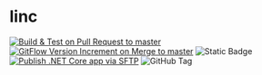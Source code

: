 # linc

[![Build & Test on Pull Request to master](https://github.com/panayot-zhi/linc/actions/workflows/build.yml/badge.svg)](https://github.com/panayot-zhi/linc/actions/workflows/build.yml)  
[![GitFlow Version Increment on Merge to master](https://github.com/panayot-zhi/linc/actions/workflows/version.yml/badge.svg)](https://github.com/panayot-zhi/linc/actions/workflows/version.yml)
![Static Badge](https://img.shields.io/badge/latest-v.1.20.39-blue)  
[![Publish .NET Core app via SFTP](https://github.com/panayot-zhi/linc/actions/workflows/publish.yml/badge.svg)](https://github.com/panayot-zhi/linc/actions/workflows/publish.yml)
![GitHub Tag](https://img.shields.io/github/v/tag/panayot-zhi/linc?label=version)  
